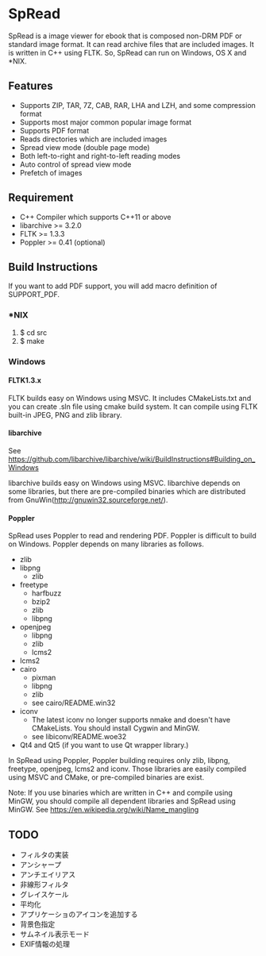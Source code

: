 SpRead
==========

SpRead is a image viewer for ebook that is composed non-DRM PDF or standard image format.
It can read archive files that are included images.
It is written in C++ using FLTK. So, SpRead can run on Windows, OS X and *NIX.

## Features
* Supports ZIP, TAR, 7Z, CAB, RAR, LHA and LZH, and some compression format
* Supports most major common popular image format
* Supports PDF format
* Reads directories which are included images
* Spread view mode (double page mode)
 * Both left-to-right and right-to-left reading modes
 * Auto control of spread view mode
* Prefetch of images

## Requirement
* C++ Compiler which supports C++11 or above
* libarchive >= 3.2.0
* FLTK >= 1.3.3
* Poppler >= 0.41 (optional)

## Build Instructions
If you want to add PDF support, you will add macro definition of SUPPORT_PDF.

### *NIX
  1. $ cd src
  1. $ make

### Windows
#### FLTK1.3.x
FLTK builds easy on Windows using MSVC.
It includes CMakeLists.txt and you can create .sln file using cmake build system.
It can compile using FLTK built-in JPEG, PNG and zlib library.

#### libarchive
See https://github.com/libarchive/libarchive/wiki/BuildInstructions#Building_on_Windows

libarchive builds easy on Windows using MSVC.
libarchive depends on some libraries, but there are pre-compiled binaries which are distributed from GnuWin(http://gnuwin32.sourceforge.net/).

#### Poppler
SpRead uses Poppler to read and rendering PDF.
Poppler is difficult to build on Windows.
Poppler depends on many libraries as follows.
  * zlib
  * libpng
    * zlib
  * freetype
    * harfbuzz
    * bzip2
    * zlib
    * libpng
  * openjpeg
    * libpng
    * zlib
    * lcms2
  * lcms2
  * cairo
    * pixman
    * libpng
    * zlib
    * see cairo/README.win32
  * iconv
    * The latest iconv no longer supports nmake and doesn't have CMakeLists. You should install Cygwin and MinGW.
    * see libiconv/README.woe32
  * Qt4 and Qt5 (if you want to use Qt wrapper library.)

In SpRead using Poppler, Poppler building requires only zlib, libpng, freetype, openjpeg, lcms2 and iconv.
Those libraries are easily compiled using MSVC and CMake, or pre-compiled binaries are exist.

Note: If you use binaries which are written in C++ and compile using MinGW, you should compile all dependent libraries and SpRead using MinGW. See https://en.wikipedia.org/wiki/Name_mangling

## TODO
* フィルタの実装
 * アンシャープ
 * アンチエイリアス
 * 非線形フィルタ
 * グレイスケール
 * 平均化
* アプリケーショのアイコンを追加する
* 背景色指定
* サムネイル表示モード
* EXIF情報の処理
